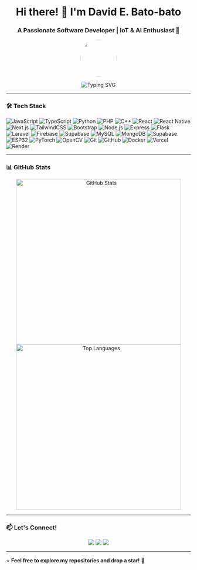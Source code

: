 <h1 align="center">Hi there! 👋 I'm David E. Bato-bato</h1>
<h3 align="center">A Passionate Software Developer | IoT & AI Enthusiast 🚀</h3>

<p align="center">
  <img src="https://gifdb.com/images/high/cute-chico-typing-pc-keyboard-q1bagbkhijzpv52g.gif" width="100px" style="border-radius: 100px;">
</p>

<p align="center">
  <img src="https://readme-typing-svg.herokuapp.com?font=Fira+Code&weight=600&size=18&duration=3000&pause=500&color=58A6FF&center=true&vCenter=true&width=550&lines=Software+Developer+%7C+IoT+Enthusiast+%7C+AI+Learner;Always+learning%2C+always+building+%F0%9F%9A%80" alt="Typing SVG">
</p>

---

### 🛠 **Tech Stack**
![JavaScript](https://img.shields.io/badge/-JavaScript-F7DF1E?style=for-the-badge&logo=javascript&logoColor=black)
![TypeScript](https://img.shields.io/badge/-TypeScript-3178C6?style=for-the-badge&logo=typescript&logoColor=white)
![Python](https://img.shields.io/badge/-Python-3776AB?style=for-the-badge&logo=python&logoColor=white)
![PHP](https://img.shields.io/badge/-PHP-777BB4?style=for-the-badge&logo=php&logoColor=white)
![C++](https://img.shields.io/badge/-C++-00599C?style=for-the-badge&logo=cplusplus&logoColor=white)
![React](https://img.shields.io/badge/-React-61DAFB?style=for-the-badge&logo=react&logoColor=black)
![React Native](https://img.shields.io/badge/-React%20Native-61DAFB?style=for-the-badge&logo=react&logoColor=black)
![Next.js](https://img.shields.io/badge/-Next.js-000000?style=for-the-badge&logo=next.js&logoColor=white)
![TailwindCSS](https://img.shields.io/badge/-TailwindCSS-38B2AC?style=for-the-badge&logo=tailwind-css&logoColor=white)
![Bootstrap](https://img.shields.io/badge/-Bootstrap-7952B3?style=for-the-badge&logo=bootstrap&logoColor=white)
![Node.js](https://img.shields.io/badge/-Node.js-339933?style=for-the-badge&logo=node.js&logoColor=white)
![Express](https://img.shields.io/badge/-Express-000000?style=for-the-badge&logo=express&logoColor=white)
![Flask](https://img.shields.io/badge/-Flask-000000?style=for-the-badge&logo=flask&logoColor=white)
![Laravel](https://img.shields.io/badge/-Laravel-FF2D20?style=for-the-badge&logo=laravel&logoColor=white)
![Firebase](https://img.shields.io/badge/-Firebase-FFCA28?style=for-the-badge&logo=firebase&logoColor=black)
![Supabase](https://img.shields.io/badge/-Supabase-3ECF8E?style=for-the-badge&logo=supabase&logoColor=black)
![MySQL](https://img.shields.io/badge/-MySQL-4479A1?style=for-the-badge&logo=mysql&logoColor=white)
![MongoDB](https://img.shields.io/badge/-MongoDB-47A248?style=for-the-badge&logo=mongodb&logoColor=white)
![Supabase](https://img.shields.io/badge/-Supabase-3ECF8E?style=for-the-badge&logo=supabase&logoColor=black)
![ESP32](https://img.shields.io/badge/-ESP32-000000?style=for-the-badge&logo=espressif&logoColor=white)
![PyTorch](https://img.shields.io/badge/-PyTorch-EE4C2C?style=for-the-badge&logo=pytorch&logoColor=white)
![OpenCV](https://img.shields.io/badge/-OpenCV-5C3EE8?style=for-the-badge&logo=opencv&logoColor=white)
![Git](https://img.shields.io/badge/-Git-F05032?style=for-the-badge&logo=git&logoColor=white)
![GitHub](https://img.shields.io/badge/-GitHub-181717?style=for-the-badge&logo=github&logoColor=white)
![Docker](https://img.shields.io/badge/-Docker-2496ED?style=for-the-badge&logo=docker&logoColor=white)
![Vercel](https://img.shields.io/badge/-Vercel-000000?style=for-the-badge&logo=vercel&logoColor=white)
![Render](https://img.shields.io/badge/-Render-46E3B7?style=for-the-badge&logo=render&logoColor=white)

---

### 📊 **GitHub Stats**
<p align="center">
  <img src="https://github-readme-stats.vercel.app/api?username=DavidBatoDev&show_icons=true&theme=radical" alt="GitHub Stats" width="450px">
<!--   <img src="https://github-readme-streak-stats.herokuapp.com/?user=DavidBatoDev&theme=radical" alt="GitHub Streak" width="450px"> -->
  <img src="https://github-readme-stats.vercel.app/api/top-langs/?username=DavidBatoDev&layout=compact&theme=radical" alt="Top Languages" width="450px">
</p>

---

### 📫 **Let's Connect!**
<p align="center">
  <a href="mailto:batobatodavid20@gmail.com"><img src="https://img.shields.io/badge/Email-D14836?style=for-the-badge&logo=gmail&logoColor=white"></a>
  <a href="https://github.com/DavidBatoDev"><img src="https://img.shields.io/badge/GitHub-181717?style=for-the-badge&logo=github&logoColor=white"></a>
  <a href="https://www.linkedin.com/in/david-bato-bato-1b6a8b288/"><img src="https://img.shields.io/badge/LinkedIn-0077B5?style=for-the-badge&logo=linkedin&logoColor=white"></a>
</p>

---

⭐ **Feel free to explore my repositories and drop a star!** 🌟  
